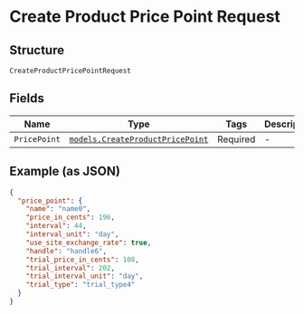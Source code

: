 
# Create Product Price Point Request

## Structure

`CreateProductPricePointRequest`

## Fields

| Name | Type | Tags | Description |
|  --- | --- | --- | --- |
| `PricePoint` | [`models.CreateProductPricePoint`](create-product-price-point.md) | Required | - |

## Example (as JSON)

```json
{
  "price_point": {
    "name": "name0",
    "price_in_cents": 196,
    "interval": 44,
    "interval_unit": "day",
    "use_site_exchange_rate": true,
    "handle": "handle6",
    "trial_price_in_cents": 108,
    "trial_interval": 202,
    "trial_interval_unit": "day",
    "trial_type": "trial_type4"
  }
}
```

